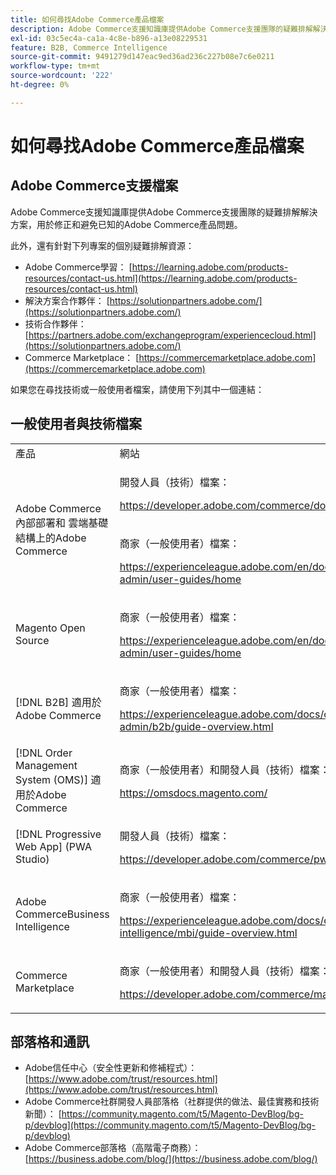 ```yaml
---
title: 如何尋找Adobe Commerce產品檔案
description: Adobe Commerce支援知識庫提供Adobe Commerce支援團隊的疑難排解解決方案，用於修正和避免已知的Adobe Commerce產品問題。
exl-id: 03c5ec4a-ca1a-4c8e-b896-a13e08229531
feature: B2B, Commerce Intelligence
source-git-commit: 9491279d147eac9ed36ad236c227b08e7c6e0211
workflow-type: tm+mt
source-wordcount: '222'
ht-degree: 0%

---
```


# 如何尋找Adobe Commerce產品檔案

## Adobe Commerce支援檔案

Adobe Commerce支援知識庫提供Adobe Commerce支援團隊的疑難排解解決方案，用於修正和避免已知的Adobe Commerce產品問題。

此外，還有針對下列專案的個別疑難排解資源：

* Adobe Commerce學習： [https://learning.adobe.com/products-resources/contact-us.html](https://learning.adobe.com/products-resources/contact-us.html)
* 解決方案合作夥伴： [https://solutionpartners.adobe.com/](https://solutionpartners.adobe.com/)
* 技術合作夥伴： [https://partners.adobe.com/exchangeprogram/experiencecloud.html](https://solutionpartners.adobe.com/)
* Commerce Marketplace： [https://commercemarketplace.adobe.com](https://commercemarketplace.adobe.com)

如果您在尋找技術或一般使用者檔案，請使用下列其中一個連結：

## 一般使用者與技術檔案

<table>
<tbody>
<tr>
<td>產品</td>
<td>網站</td>
</tr>
<tr>
<td rowspan="2">Adobe Commerce內部部署和
雲端基礎結構上的Adobe Commerce</td>
<td>
<p>開發人員（技術）檔案：</p>
<p><a href="https://developer.adobe.com/commerce/docs/">https://developer.adobe.com/commerce/docs/</a></p>
</td>
</tr>
<tr>
<td>
<p>商家（一般使用者）檔案：</p>
<p><a href="https://experienceleague.adobe.com/en/docs/commerce-admin/user-guides/home">https://experienceleague.adobe.com/en/docs/commerce-admin/user-guides/home</a></p>
</td>
</tr>
<tr>
<td>
<p>Magento Open Source</p>
<p> </p>
</td>
<td>
<p>商家（一般使用者）檔案：</p>
<p><a href="https://experienceleague.adobe.com/en/docs/commerce-admin/user-guides/home">https://experienceleague.adobe.com/en/docs/commerce-admin/user-guides/home</a></p>
</td>
</tr>
<tr>
<td>
<p>[!DNL B2B] 適用於Adobe Commerce</p>
<p> </p>
</td>
<td>
<p>商家（一般使用者）檔案：</p>
<p><a href="https://experienceleague.adobe.com/docs/commerce-admin/b2b/guide-overview.html">https://experienceleague.adobe.com/docs/commerce-admin/b2b/guide-overview.html</a></p>
</td>
</tr>
<tr>
<td>[!DNL Order Management System (OMS)] 適用於Adobe Commerce</td>
<td>
<p>商家（一般使用者）和開發人員（技術）檔案：</p>
<p><a href="https://omsdocs.magento.com/">https://omsdocs.magento.com/</a></p>
</td>
</tr>
<tr>
<td>[!DNL Progressive Web App] (PWA Studio)</td>
<td>
<p>開發人員（技術）檔案：</p>
<p><a href="https://developer.adobe.com/commerce/pwa-studio/">https://developer.adobe.com/commerce/pwa-studio/</a></p>
</td>
</tr>
<tr>
<td>Adobe CommerceBusiness Intelligence</td>
<td>
<p>商家（一般使用者）檔案：</p>
<p><a href="https://experienceleague.adobe.com/docs/commerce-business-intelligence/mbi/guide-overview.html">https://experienceleague.adobe.com/docs/commerce-business-intelligence/mbi/guide-overview.html</a></p>
</td>
</tr>
<tr>
<td>Commerce Marketplace</td>
<td>
<p>商家（一般使用者）和開發人員（技術）檔案：</p>
<p><a href="https://developer.adobe.com/commerce/marketplace/guides/sellers/">https://developer.adobe.com/commerce/marketplace/guides/sellers/</a></p>
</td>
</tr>
</tbody>
</table>


## 部落格和通訊

* Adobe信任中心（安全性更新和修補程式）： [https://www.adobe.com/trust/resources.html](https://www.adobe.com/trust/resources.html)
* Adobe Commerce社群開發人員部落格（社群提供的做法、最佳實務和技術新聞）： [https://community.magento.com/t5/Magento-DevBlog/bg-p/devblog](https://community.magento.com/t5/Magento-DevBlog/bg-p/devblog)
* Adobe Commerce部落格（高階電子商務）：[https://business.adobe.com/blog/](https://business.adobe.com/blog/)
